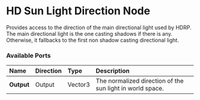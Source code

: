 # HD Sun Light Direction Node

Provides access to the direction of the main directional light used by HDRP.
The main directional light is the one casting shadows if there is any. Otherwise, it fallbacks to the first non shadow casting directional light.

### Available Ports

| Name          | Direction | Type           | Description                                               |
| :------------ | :-------- | :------------- | :-------------------------------------------------------- |
| **Output**    | Output    | Vector3        | The normalized direction of the sun light in world space. |
